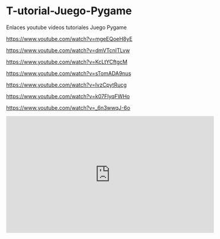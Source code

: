 # T-utorial-Juego-Pygame
Enlaces youtube videos tutoriales Juego Pygame 



https://www.youtube.com/watch?v=mgeEQoeH8yE <p>
https://www.youtube.com/watch?v=dmVTcnITLvw <p>
https://www.youtube.com/watch?v=KcLtYCftgcM <p>
https://www.youtube.com/watch?v=sTomADA9nus <p>
https://www.youtube.com/watch?v=IvzCpytRucg <p>
https://www.youtube.com/watch?v=k07FlyqFWHo <p>
https://www.youtube.com/watch?v=_6n3wwqJ-6o<p>

<iframe width="560" height="315" src="https://www.youtube.com/embed/mgeEQoeH8yE?si=NaF2QD4O6zRwUdaU" title="YouTube video player" frameborder="0" allow="accelerometer; autoplay; clipboard-write; encrypted-media; gyroscope; picture-in-picture; web-share" referrerpolicy="strict-origin-when-cross-origin" allowfullscreen></iframe>

